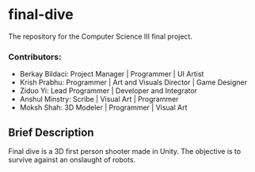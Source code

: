 # final-dive

The repository for the Computer Science III final project.

### Contributors:

- Berkay Bildaci: Project Manager | Programmer | UI Artist
- Krish Prabhu: Programmer | Art and Visuals Director | Game Designer
- Ziduo Yi: Lead Programmer | Developer and Integrator
- Anshul Minstry: Scribe | Visual Art | Programmer
- Moksh Shah: 3D Modeler | Programmer | Visual Art

## Brief Description

Final dive is a 3D first person shooter made in Unity. The objective is to survive against an onslaught of robots.
